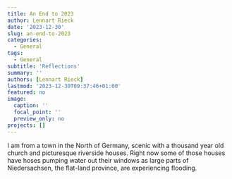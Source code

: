 ```yaml
---
title: An End to 2023
author: Lennart Rieck
date: '2023-12-30'
slug: an-end-to-2023
categories:
  - General
tags:
  - General
subtitle: 'Reflections'
summary: ''
authors: [Lennart Rieck]
lastmod: '2023-12-30T09:37:46+01:00'
featured: no
image:
  caption: ''
  focal_point: ''
  preview_only: no
projects: []
---
```


I am from a town in the North of Germany, scenic with a thousand year old church and picturesque riverside houses. Right now some of those houses have hoses pumping water out their windows as large parts of Niedersachsen, the flat-land province, are experiencing flooding. 

